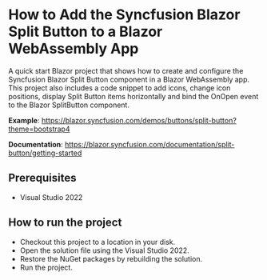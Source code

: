 # How to Add the Syncfusion Blazor Split Button to a Blazor WebAssembly App 

A quick start Blazor project that shows how to create and configure the Syncfusion Blazor Split Button component in a Blazor WebAssembly app. This project also includes a code snippet to add icons, change icon positions, display Split Button items horizontally and bind the OnOpen event to the Blazor SplitButton component.

**Example**: https://blazor.syncfusion.com/demos/buttons/split-button?theme=bootstrap4

**Documentation**: https://blazor.syncfusion.com/documentation/split-button/getting-started

## Prerequisites

* Visual Studio 2022

## How to run the project

* Checkout this project to a location in your disk.
* Open the solution file using the Visual Studio 2022.
* Restore the NuGet packages by rebuilding the solution.
* Run the project.